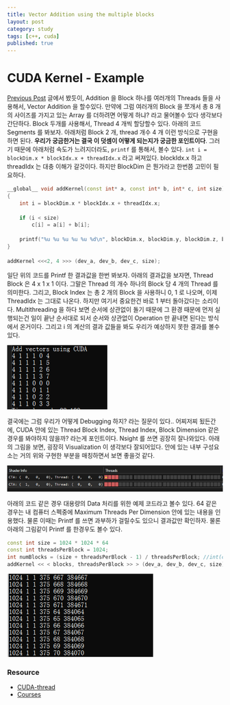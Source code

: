 ```yaml
---
title: Vector Addition using the multiple blocks 
layout: post
category: study
tags: [c++, cuda]
published: true
---
```


# CUDA Kernel - Example 

[Previous Post](https://sjang1594.github.io/study/CUDA-Kenel.html) 글에서 봤듯이, Addition 을 Block 하나를 여러개의 Threads 들을 사용해서, Vector Addition 을 할수있다. 만약에 그럼 여러개의 Block 을 쪼개서 총 8 개의 사이즈를 가지고 있는 Array 를 더하려면 어떻게 하냐? 라고 물어볼수 있다 생각보다 간단하다. Block 두개를 사용해서, Thread 4 개씩 할당할수 있다.
아래의 코드 Segments 를 봐보자. 아래처럼 Block 2 개, thread 개수 4 개 이런 방식으로 구현을 하면 된다. **우리가 궁금한거는 결국 이 덧셈이 어떻게 되는지가 궁금한 포인트이다**. 그러기 때문에 아래처럼 속도가 느려지더라도, `printf` 를 통해서, 볼수 있다. `int i = blockDim.x * blockIdx.x + threadIdx.x` 라고 써져있다. blockIdx.x 하고 threadIdx 는 대충 이해가 갈것이다. 하지만 BlockDim 은 뭔가라고 한번쯤 고민이 필요하다.  

```c++
__global__ void addKernel(const int* a, const int* b, int* c, int size)
{
	int i = blockDim.x * blockIdx.x + threadIdx.x;

	if (i < size)
		c[i] = a[i] + b[i];

	printf("%u %u %u %u %u %d\n", blockDim.x, blockDim.y, blockDim.z, blockIdx.x, threadIdx.x, i);
}

addKernel <<<2, 4 >>> (dev_a, dev_b, dev_c, size);
```

일단 위의 코드를 Printf 한 결과값을 한번 봐보자. 아래의 결과값을 보자면, Thread Block 은 4 x 1 x 1 이다. 그말은 Thread 의 개수 하나의 Block 당 4 개의 Thread 를 의미한다. 그리고, Block Index 는 총 2 개의 Block 을 사용하니 0, 1 로 나오며, 이제 ThreadIdx 는 그대로 나온다. 하지만 여기서 중요한건 바로 1 부터 돌아갔다는 소리이다. Multithreading 을 하다 보면 순서에 상관없이 돌기 때문에 그 환경 때문에 먼저 실행되는건 일이 끝난 순서대로 되서 순서와 상관없이 Operation 만 끝내면 된다는 방식에서 온거이다. 그리고 i 의 계산의 결과 값들을 봐도 우리가 예상하지 못한 결과를 볼수 있다. 

![Alt text](../../../assets/img/photo/3-17-2025/output.png)

결국에는 그럼 우리가 어떻게 Debugging 하지? 라는 질문이 있다.. 어찌저찌 됬든간에, CUDA 안에 있는 Thread Block Index, Thread Index, Block Dimension 같은 경우를 봐야하지 않을까? 라는게 포인트이다. Nsight 를 쓰면 굉장히 잘나와있다. 아래의 그림을 보면, 굉장히 Visualization 이 생각보다 잘되어있다. 안에 있는 내부 구성요소는 거의 위와 구현한 부분을 매칭하면서 보면 좋을것 같다.

![Alt text](../../../assets/img/photo/3-17-2025/NsightDebug.png)

아래의 코드 같은 경우 대용량의 Data 처리를 위한 예제 코드라고 볼수 있다. 64 같은 경우는 내 컴퓨터 스펙중에 Maximum Threads Per Dimension 안에 있는 내용을 인용했다. 물론 이때는 Printf 를 쓰면 과부하가 걸릴수도 있으니 결과값만 확인하자. 물론 아래의 그림같이 Printf 를 한경우도 볼수 있다.
```c++
const int size = 1024 * 1024 * 64
const int threadsPerBlock = 1024; 
int numBlocks = (size + threadsPerBlock - 1) / threadsPerBlock; //int(ceil(float(size) / threadsPerBlock));
addKernel << < blocks, threadsPerBlock >> > (dev_a, dev_b, dev_c, size);
```

![Alt text](../../../assets/img/photo/3-17-2025/image.png)

### Resource
* [CUDA-thread](https://www.cs.emory.edu/~cheung/Courses/355/Syllabus/94-CUDA/CUDA-thread.html)
* [Courses](https://developer.nvidia.com/educators/existing-courses#1)